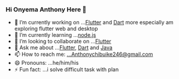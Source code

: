 ### Hi Onyema Anthony Here 👋



- 🔭 I’m currently working on ...[Flutter](https://flutter.dev/) and [Dart](https://dart.dev/) more especially am exploring flutter web and desktop 
- 🌱 I’m currently learning ...[node.js](https://nodejs.org/en/)
- 👯 I’m looking to collaborate on ...[Flutter](https://flutter.dev/)
- 💬 Ask me about ...[Flutter](https://flutter.dev/), [Dart](https://dart.dev/) and [Java](https://www.java.com/en/)
- 📫 How to reach me: ...Anthonychibuike246@gmail.com
- 😄 Pronouns: ...he/him/his
- ⚡ Fun fact: ...i solve difficult task with plan

